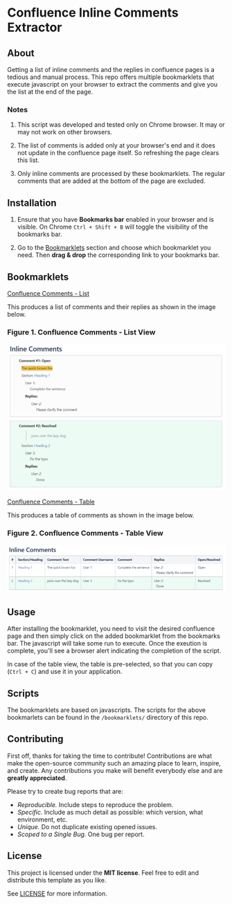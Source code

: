 # Confluence Inline Comments Extractor

## About

Getting a list of inline comments and the replies in confluence pages is a tedious and manual process. This repo offers multiple bookmarklets that execute javascript on your browser to extract the comments and give you the list at the end of the page.

### Notes

  1. This script was developed and tested only on Chrome browser. It may or may not work on other browsers.

  2. The list of comments is added only at your browser's end and it does not update in the confluence page itself. So refreshing the page clears this list.

  3. Only inline comments are processed by these bookmarklets. The regular comments that are added at the bottom of the page are excluded.

## Installation

1. Ensure that you have **Bookmarks bar** enabled in your browser and is visible. On Chrome `Ctrl + Shift + B` will toggle the visibility of the bookmarks bar.

2. Go to the [Bookmarklets](#bookmarklets) section and choose which bookmarklet you need. Then **drag & drop** the corresponding link to your bookmarks bar.

## Bookmarklets

<a id="thelink" href="javascript: (function() {var a = document.querySelectorAll(&quot;.inline-comment-marker.valid, .comment-count-overlay&quot;);const output_xpath = '//*[@id=&quot;main&quot;]';const resolved_comments_view_btn_xpath = '//*[@id=&quot;view-resolved-comments&quot;]';const resolved_comments_close_btn_xpath = '//*[@id=&quot;resolved-dialog-close-button&quot;]';var i = 0;var output_div = document.createElement('div');var heading_span = document.createElement('span');heading_span.innerHTML = &quot;<h1>Inline Comments</h1>&quot;;output_div.appendChild(heading_span);if (a.length <= 0) {alert(&quot;No confluence comments found in this page...&quot;);return;}function process_resolved_comments(output_div) {document.evaluate(resolved_comments_view_btn_xpath, document).iterateNext().click();setTimeout(function() {const resolved_comments_div_xpath = '//*[@id=&quot;ic-resolved-comment-dialog&quot;]/div/div[2]';const resolved_comments_username_xpath = '//*[@id=&quot;ic-resolved-comment-dialog&quot;]/div/div[2]/div[i]/div[1]/div[1]/a[2]';const resolved_comments_text_xpath = '//*[@id=&quot;ic-resolved-comment-dialog&quot;]/div/div[2]/div[i]/div[1]/div[2]/div/blockquote';const resolved_comments_comment_xpath = '//*[@id=&quot;ic-resolved-comment-dialog&quot;]/div/div[2]/div[i]/div[1]/div[2]/div/p';const resolved_comments_link_xpath = '//*[@id=&quot;ic-resolved-comment-dialog&quot;]/div/div[2]/div[i]/div[1]/div[3]/ul';const resolved_comments_reply_div_xpath = '//*[@id=&quot;ic-resolved-comment-dialog&quot;]/div/div[2]/div[i]/div[2]';const resolved_comments_reply_username_xpath = '//*[@id=&quot;ic-resolved-comment-dialog&quot;]/div/div[2]/div[i]/div[2]/div[j]/div[1]/a[2]';const resolved_comments_reply_text_xpath = '//*[@id=&quot;ic-resolved-comment-dialog&quot;]/div/div[2]/div[i]/div[2]/div[j]/div[2]/div';var resolved_comments_div = document.evaluate(resolved_comments_div_xpath, document).iterateNext();var resolved_comments_count = resolved_comments_div.children.length;var comment_count = i;for (i = 1; i <= resolved_comments_count; i++) {var username = document.evaluate(resolved_comments_username_xpath.replace(/\[i\]/g, &quot;[&quot; + i + &quot;]&quot;), document).iterateNext().textContent;var comment_text = document.evaluate(resolved_comments_text_xpath.replace(/\[i\]/g, &quot;[&quot; + i + &quot;]&quot;), document).iterateNext().outerHTML;var comment = document.evaluate(resolved_comments_comment_xpath.replace(/\[i\]/g, &quot;[&quot; + i + &quot;]&quot;), document).iterateNext().innerHTML;var comment_link = document.evaluate(resolved_comments_link_xpath.replace(/\[i\]/g, &quot;[&quot; + i + &quot;]&quot;), document).iterateNext().lastElementChild.lastElementChild.getElementsByTagName(&quot;a&quot;)[0].href;var comment_div = document.createElement('div');comment_div.setAttribute('class', 'confluence-information-macro confluence-information-macro-information conf-macro output-block');comment_div.setAttribute('style', 'background-color:#ecfbf3;');comment_div.setAttribute('data-hasbody', 'true');comment_div_content = '<p class=&quot;title&quot;>' + 'Comment #' + (comment_count + 1) + ': Resolved</p>';comment_div_content += '<div class=&quot;confluence-information-macro-body&quot;>';comment_div_content += '<div style=&quot;margin:10px;&quot;><span>' + comment_text + '</span>';comment_div_content += '<p><a style=&quot;cursor: pointer;&quot; onclick=&quot;window.open(\'' + comment_link + '\');&quot;>Click here to view this comment</a></p></div>';comment_div_content += '<div style=&quot;margin:10px; margin-left:25px;&quot;><p style=&quot;font-style:italic;&quot;>' + username + ':</p>';comment_div_content += '<div style=&quot;margin:4px; margin-left:20px;&quot;>' + comment + '</div></div>';var reply_count = 0;var reply_count_div = document.evaluate(resolved_comments_reply_div_xpath.replace(/\[i\]/g, &quot;[&quot; + i + &quot;]&quot;), document).iterateNext();if (reply_count_div && reply_count_div.children) {reply_count = reply_count_div.children.length;}if (reply_count > 1) {comment_div_content += '<div style=&quot;margin-left:25px; margin-top:10px;&quot;><p style=&quot;font-weight:bold;&quot;>Replies:</p></div>';for (let j = 1; j <= reply_count; j++) {var reply_username = document.evaluate(resolved_comments_reply_username_xpath.replace(/\[i\]/g, &quot;[&quot; + i + &quot;]&quot;).replace(/\[j\]/g, &quot;[&quot; + j + &quot;]&quot;), document).iterateNext().textContent;var reply_comment = document.evaluate(resolved_comments_reply_text_xpath.replace(/\[i\]/g, &quot;[&quot; + i + &quot;]&quot;).replace(/\[j\]/g, &quot;[&quot; + j + &quot;]&quot;), document).iterateNext().innerHTML;if (j < reply_count) {comment_div_content += '<div style=&quot;margin:10px; margin-left:50px; margin-bottom:30px;&quot;><p style=&quot;font-style:italic;&quot;>' + reply_username + ':</p>';} else {comment_div_content += '<div style=&quot;margin:10px; margin-left:50px;&quot;><p style=&quot;font-style:italic;&quot;>' + reply_username + ':</p>';}comment_div_content += '<div style=&quot;margin:4px; margin-left:20px;&quot;>' + reply_comment + '</div></div>';}} else if (reply_count == 1) {comment_div_content += '<div style=&quot;margin-left:25px; margin-top:10px;&quot;><p style=&quot;font-weight:bold;&quot;>Replies:</p></div>';var reply_username = document.evaluate(resolved_comments_reply_username_xpath.replace(/\[i\]/g, &quot;[&quot; + i + &quot;]&quot;).replace(/\[j\]/g, &quot;&quot;), document).iterateNext().textContent;var reply_comment = document.evaluate(resolved_comments_reply_text_xpath.replace(/\[i\]/g, &quot;[&quot; + i + &quot;]&quot;).replace(/\[j\]/g, &quot;&quot;), document).iterateNext().innerHTML;comment_div_content += '<div style=&quot;margin:10px; margin-left:50px;&quot;><p style=&quot;font-style:italic;&quot;>' + reply_username + ':</p>';comment_div_content += '<div style=&quot;margin:4px; margin-left:20px;&quot;>' + reply_comment + '</div></div>';}comment_div_content += '</div>';comment_div.innerHTML = comment_div_content;output_div.appendChild(comment_div);comment_count++;}document.evaluate(resolved_comments_close_btn_xpath, document).iterateNext().click();var output_div_elem = document.evaluate(output_xpath, document).iterateNext();output_div_elem.appendChild(output_div);document.body.style.cursor = 'default';alert(&quot;Processed all inline comments !\n\nThe comments list has been added at the end of the page !!&quot;);window.location.href = '#comments-section';}, 1000);}function process_open_comments(output_div) {a[i].click();setTimeout(function() {const username_xpath = '//*[@id=&quot;content&quot;]/div[9]/div/div[1]/div[3]/div[1]/a[2]';const comment_xpath = '//*[@id=&quot;content&quot;]/div[9]/div/div[1]/div[3]/div[2]/div';const reply_container_xpath = '//*[@id=&quot;content&quot;]/div[9]/div/div[2]/div';const reply_username_xpath = '//*[@id=&quot;content&quot;]/div[9]/div/div[2]/div/div[x]/div[1]/a[2]';const reply_comment_xpath = '//*[@id=&quot;content&quot;]/div[9]/div/div[2]/div/div[x]/div[2]/div';var username = document.evaluate(username_xpath, document).iterateNext().textContent;var comment = document.evaluate(comment_xpath, document).iterateNext().innerHTML;var comment_div = document.createElement('div');comment_div.setAttribute('class', 'confluence-information-macro confluence-information-macro-information conf-macro output-block');comment_div.setAttribute('data-hasbody', 'true');var exit = false;var elem = a[i];var text = &quot;&quot;;do {if (elem.previousElementSibling) {text += elem.previousElementSibling.tagName + &quot; > &quot;;if (elem.previousElementSibling.tagName.toUpperCase().startsWith(&quot;H&quot;)) {elem = elem.previousElementSibling;exit = true;} else {elem = elem.previousElementSibling;}} else {elem = elem.parentElement;}} while (!exit);comment_div_content = '<p class=&quot;title&quot;>' + 'Comment #' + (i + 1) + ': Open</p>';comment_div_content += '<div class=&quot;confluence-information-macro-body&quot;>';comment_div_content += '<div style=&quot;margin:10px;&quot;><span>' + a[i].outerHTML + '</span>';comment_div_content += '<p>Section: <a href=&quot;#' + elem.id + '&quot;>' + elem.innerHTML + '</a></p></div>';comment_div_content += '<div style=&quot;margin:10px; margin-left:25px;&quot;><p style=&quot;font-style:italic;&quot;>' + username + ':</p>';comment_div_content += '<div style=&quot;margin:4px; margin-left:20px;&quot;>' + comment + '</div></div>';var replies = document.evaluate(reply_container_xpath, document).iterateNext().children.length;if (replies > 1) {comment_div_content += '<div style=&quot;margin-left:25px; margin-top:10px;&quot;><p style=&quot;font-weight:bold;&quot;>Replies:</p></div>';for (let j = 1; j <= replies; j++) {var reply_username = document.evaluate(reply_username_xpath.replace(&quot;[x]&quot;, &quot;[&quot; + j + &quot;]&quot;), document).iterateNext().textContent;var reply_comment = document.evaluate(reply_comment_xpath.replace(&quot;[x]&quot;, &quot;[&quot; + j + &quot;]&quot;), document).iterateNext().innerHTML;if (j < replies) {comment_div_content += '<div style=&quot;margin:10px; margin-left:50px; margin-bottom:30px;&quot;><p style=&quot;font-style:italic;&quot;>' + reply_username + ':</p>';} else {comment_div_content += '<div style=&quot;margin:10px; margin-left:50px;&quot;><p style=&quot;font-style:italic;&quot;>' + reply_username + ':</p>';}comment_div_content += '<div style=&quot;margin:4px; margin-left:20px;&quot;>' + reply_comment + '</div></div>';}} else if (replies == 1) {comment_div_content += '<div style=&quot;margin-left:25px; margin-top:10px;&quot;><p style=&quot;font-weight:bold;&quot;>Replies:</p></div>';var reply_username = document.evaluate(reply_username_xpath.replace(&quot;[x]&quot;, &quot;[&quot; + 1 + &quot;]&quot;), document).iterateNext().textContent;var reply_comment = document.evaluate(reply_comment_xpath.replace(&quot;[x]&quot;, &quot;[&quot; + 1 + &quot;]&quot;), document).iterateNext().innerHTML;comment_div_content += '<div style=&quot;margin:10px; margin-left:50px;&quot;><p style=&quot;font-style:italic;&quot;>' + reply_username + ':</p>';comment_div_content += '<div style=&quot;margin:4px; margin-left:20px;&quot;>' + reply_comment + '</div></div>';}comment_div_content += '</div>';comment_div.innerHTML = comment_div_content;output_div.appendChild(comment_div);i++;if (i < a.length) {setTimeout(process_open_comments, 500, output_div);} else {try {process_resolved_comments(output_div);} catch (e) {document.body.style.cursor = 'default';console.error(e);document.evaluate(resolved_comments_close_btn_xpath, document).iterateNext().click();alert(&quot;Processing failed !!!\n\n Please check browser's console for details...&quot;);}}}, 500);}try {document.body.style.cursor = 'progress';process_open_comments(output_div);} catch (e) {document.body.style.cursor = 'default';console.error(e);alert(&quot;Processing failed !!!\n\n Please check browser's console for details...&quot;);}})()">Confluence Comments - List</a>

   This produces a list of comments and their replies as shown in the image below.

   ### Figure 1. Confluence Comments - List View

   ![Figure 1](images/confluence_comments_list.png)

<a id="thelink" href="javascript: (function() {var a = document.querySelectorAll(&quot;.inline-comment-marker.valid, .comment-count-overlay&quot;);const output_xpath = '//*[@id=&quot;main&quot;]';const resolved_comments_view_btn_xpath = '//*[@id=&quot;view-resolved-comments&quot;]';const resolved_comments_close_btn_xpath = '//*[@id=&quot;resolved-dialog-close-button&quot;]';var i = 0;var output_div = document.createElement('div');var heading_span = document.createElement('span');var columns = [&quot;#&quot;, &quot;Section/Heading&quot;, &quot;Comment Text&quot;, &quot;Comment Username&quot;, &quot;Comment&quot;, &quot;Replies&quot;, &quot;Open/Resolved&quot;];var table_div_content = &quot;&quot;;heading_span.innerHTML = &quot;<h1>Inline Comments</h1>&quot;;output_div.appendChild(heading_span);var table_div = document.createElement('div');table_div.setAttribute('class', 'table-wrap');table_div_content = '<table class=&quot;relative-table wrapped confluenceTable ite-marked-table ite-real-table tablesorter tablesorter-default custom-ite-table stickyTableHeaders&quot; style=&quot;padding: 0px;&quot; role=&quot;grid&quot;><thead class=&quot;tableFloatingHeaderOriginal&quot;><tr ite-row-number=&quot;0&quot; role=&quot;row&quot; class=&quot;tablesorter-headerRow&quot;>';for (var j = 0; j < columns.length; j++) {table_div_content += '<th style=&quot;text-align: left;&quot; colspan=&quot;1&quot; class=&quot;confluenceTh tablesorter-header sortableHeader tablesorter-headerUnSorted custom-row&quot; ite-col-number=&quot;[i]&quot; data-column=&quot;[i]&quot; tabindex=&quot;0&quot; scope=&quot;col&quot; role=&quot;columnheader&quot; aria-disabled=&quot;false&quot; unselectable=&quot;off&quot; aria-sort=&quot;none&quot;><div class=&quot;tablesorter-header-inner&quot;>'.replace(/\[i\]/g, &quot;[&quot; + j + &quot;]&quot;);table_div_content += columns[j] + '</div></th>';}table_div_content += '</tr></thead><tbody aria-live=&quot;polite&quot; aria-relevant=&quot;all&quot; class=&quot;ui-sortable&quot;>';if (a.length <= 0) {alert(&quot;No confluence comments found in this page...&quot;);return;}function process_resolved_comments(output_div, table_div, table_div_content) {document.evaluate(resolved_comments_view_btn_xpath, document).iterateNext().click();setTimeout(function() {const resolved_comments_div_xpath = '//*[@id=&quot;ic-resolved-comment-dialog&quot;]/div/div[2]';const resolved_comments_username_xpath = '//*[@id=&quot;ic-resolved-comment-dialog&quot;]/div/div[2]/div[i]/div[1]/div[1]/a[2]';const resolved_comments_text_xpath = '//*[@id=&quot;ic-resolved-comment-dialog&quot;]/div/div[2]/div[i]/div[1]/div[2]/div/blockquote';const resolved_comments_comment_xpath = '//*[@id=&quot;ic-resolved-comment-dialog&quot;]/div/div[2]/div[i]/div[1]/div[2]/div/p';const resolved_comments_link_xpath = '//*[@id=&quot;ic-resolved-comment-dialog&quot;]/div/div[2]/div[i]/div[1]/div[3]/ul';const resolved_comments_reply_div_xpath = '//*[@id=&quot;ic-resolved-comment-dialog&quot;]/div/div[2]/div[i]/div[2]';const resolved_comments_reply_username_xpath = '//*[@id=&quot;ic-resolved-comment-dialog&quot;]/div/div[2]/div[i]/div[2]/div[j]/div[1]/a[2]';const resolved_comments_reply_text_xpath = '//*[@id=&quot;ic-resolved-comment-dialog&quot;]/div/div[2]/div[i]/div[2]/div[j]/div[2]/div';var resolved_comments_div = document.evaluate(resolved_comments_div_xpath, document).iterateNext();var resolved_comments_count = resolved_comments_div.children.length;var comment_count = i;for (i = 1; i <= resolved_comments_count; i++) {var username = document.evaluate(resolved_comments_username_xpath.replace(/\[i\]/g, &quot;[&quot; + i + &quot;]&quot;), document).iterateNext().textContent;var comment_text = document.evaluate(resolved_comments_text_xpath.replace(/\[i\]/g, &quot;[&quot; + i + &quot;]&quot;), document).iterateNext().innerHTML;var comment = document.evaluate(resolved_comments_comment_xpath.replace(/\[i\]/g, &quot;[&quot; + i + &quot;]&quot;), document).iterateNext().innerHTML;var comment_link = document.evaluate(resolved_comments_link_xpath.replace(/\[i\]/g, &quot;[&quot; + i + &quot;]&quot;), document).iterateNext().lastElementChild.lastElementChild.getElementsByTagName(&quot;a&quot;)[0].href;var reply_count = 0;var reply_count_div = document.evaluate(resolved_comments_reply_div_xpath.replace(/\[i\]/g, &quot;[&quot; + i + &quot;]&quot;), document).iterateNext();if (reply_count_div && reply_count_div.children) {reply_count = reply_count_div.children.length;}var reply_content = &quot;&quot;;if (reply_count > 1) {for (let j = 1; j <= reply_count; j++) {var reply_username = document.evaluate(resolved_comments_reply_username_xpath.replace(/\[i\]/g, &quot;[&quot; + i + &quot;]&quot;).replace(/\[j\]/g, &quot;[&quot; + j + &quot;]&quot;), document).iterateNext().textContent;var reply_comment = document.evaluate(resolved_comments_reply_text_xpath.replace(/\[i\]/g, &quot;[&quot; + i + &quot;]&quot;).replace(/\[j\]/g, &quot;[&quot; + j + &quot;]&quot;), document).iterateNext().innerHTML;if (j < reply_count) {reply_content += '<div style=&quot;margin-bottom:30px;&quot;><p style=&quot;font-style:italic;&quot;>' + reply_username + ':</p>';} else {reply_content += '<div><p style=&quot;font-style:italic;&quot;>' + reply_username + ':</p>';}reply_content += '<div style=&quot;margin-top:4px;&quot;>' + reply_comment + '</div></div>';}} else if (reply_count == 1) {var reply_username = document.evaluate(resolved_comments_reply_username_xpath.replace(/\[i\]/g, &quot;[&quot; + i + &quot;]&quot;).replace(/\[j\]/g, &quot;&quot;), document).iterateNext().textContent;var reply_comment = document.evaluate(resolved_comments_reply_text_xpath.replace(/\[i\]/g, &quot;[&quot; + i + &quot;]&quot;).replace(/\[j\]/g, &quot;&quot;), document).iterateNext().innerHTML;reply_content += '<div><p style=&quot;font-style:italic;&quot;>' + reply_username + ':</p>';reply_content += '<div style=&quot;margin-top:4px; margin-left:10px;&quot;>' + reply_comment + '</div></div>';}var j = 0;if (i == 1) {table_div_content += '<tr style=&quot;background-color:#ecfbf3; border-top-style:double;&quot; ite-row-number=&quot;' + j + '&quot; role=&quot;row&quot;>';} else {table_div_content += '<tr style=&quot;background-color:#ecfbf3;&quot; ite-row-number=&quot;' + j + '&quot; role=&quot;row&quot;>';}table_div_content += '<td style=&quot;text-align: left;&quot; colspan=&quot;1&quot; class=&quot;confluenceTd custom-row&quot; ite-col-number=&quot;' + j + '&quot; data-row-index=&quot;' + i + '&quot;>';table_div_content += (comment_count + 1) + '</td>';j++;table_div_content += '<td style=&quot;text-align: left;&quot; colspan=&quot;1&quot; class=&quot;confluenceTd custom-row&quot; ite-col-number=&quot;' + j + '&quot; data-row-index=&quot;' + i + '&quot;>';table_div_content += '<p><a style=&quot;cursor: pointer;&quot; onclick=&quot;window.open(\'' + comment_link + '\');&quot;>Click here to view this comment</a></p></td>';j++;table_div_content += '<td style=&quot;text-align: left;&quot; colspan=&quot;1&quot; class=&quot;confluenceTd custom-row&quot; ite-col-number=&quot;' + j + '&quot; data-row-index=&quot;' + i + '&quot;>';table_div_content += '<span>' + comment_text + '</span></td>';j++;table_div_content += '<td style=&quot;text-align: left;&quot; colspan=&quot;1&quot; class=&quot;confluenceTd custom-row&quot; ite-col-number=&quot;' + j + '&quot; data-row-index=&quot;' + i + '&quot;>';table_div_content += username + '</td>';j++;table_div_content += '<td style=&quot;text-align: left;&quot; colspan=&quot;1&quot; class=&quot;confluenceTd custom-row&quot; ite-col-number=&quot;' + j + '&quot; data-row-index=&quot;' + i + '&quot;>';table_div_content += comment + '</td>';j++;table_div_content += '<td style=&quot;text-align: left;&quot; colspan=&quot;1&quot; class=&quot;confluenceTd custom-row&quot; ite-col-number=&quot;' + j + '&quot; data-row-index=&quot;' + i + '&quot;>';table_div_content += reply_content + '</td>';j++;table_div_content += '<td style=&quot;text-align: left;&quot; colspan=&quot;1&quot; class=&quot;confluenceTd custom-row&quot; ite-col-number=&quot;' + j + '&quot; data-row-index=&quot;' + i + '&quot;>';table_div_content += 'Resolved' + '</td>';j++;table_div_content += '</tr>';comment_count++;}document.evaluate(resolved_comments_close_btn_xpath, document).iterateNext().click();table_div_content += '</tbody></table>';table_div.innerHTML = table_div_content;var output_div_elem = document.evaluate(output_xpath, document).iterateNext();output_div.appendChild(table_div);output_div_elem.appendChild(output_div);function selectElement(el) {var body = document.body,range, sel;if (document.createRange && window.getSelection) {range = document.createRange();sel = window.getSelection();sel.removeAllRanges();try {range.selectNodeContents(el);sel.addRange(range);} catch (e) {range.selectNode(el);sel.addRange(range);}} else if (body.createTextRange) {range = body.createTextRange();range.moveToElementText(el);range.select();}}selectElement(table_div);document.body.style.cursor = 'default';alert(&quot;Processed all inline comments !\n\nThe comments table has been added at the end of the page and is selected so that you can copy to clipboard !!&quot;);window.location.href = '#comments-section';}, 1000);}function process_open_comments(output_div, table_div, table_div_content) {a[i].click();setTimeout(function() {const username_xpath = '//*[@id=&quot;content&quot;]/div[9]/div/div[1]/div[3]/div[1]/a[2]';const comment_xpath = '//*[@id=&quot;content&quot;]/div[9]/div/div[1]/div[3]/div[2]/div';const reply_container_xpath = '//*[@id=&quot;content&quot;]/div[9]/div/div[2]/div';const reply_username_xpath = '//*[@id=&quot;content&quot;]/div[9]/div/div[2]/div/div[x]/div[1]/a[2]';const reply_comment_xpath = '//*[@id=&quot;content&quot;]/div[9]/div/div[2]/div/div[x]/div[2]/div';var username = document.evaluate(username_xpath, document).iterateNext().textContent;var comment = document.evaluate(comment_xpath, document).iterateNext().innerHTML;var reply_content = &quot;&quot;;var replies = document.evaluate(reply_container_xpath, document).iterateNext().children.length;if (replies > 1) {for (let j = 1; j <= replies; j++) {var reply_username = document.evaluate(reply_username_xpath.replace(&quot;[x]&quot;, &quot;[&quot; + j + &quot;]&quot;), document).iterateNext().textContent;var reply_comment = document.evaluate(reply_comment_xpath.replace(&quot;[x]&quot;, &quot;[&quot; + j + &quot;]&quot;), document).iterateNext().innerHTML;if (j < replies) {reply_content += '<div style=&quot;margin-bottom:30px;&quot;><p style=&quot;font-style:italic;&quot;>' + reply_username + ':</p>';} else {reply_content += '<div><p style=&quot;font-style:italic;&quot;>' + reply_username + ':</p>';}reply_content += '<div style=&quot;margin-top:4px; margin-left:10px;&quot;>' + reply_comment + '</div></div>';}} else if (replies == 1) {var reply_username = document.evaluate(reply_username_xpath.replace(&quot;[x]&quot;, &quot;[&quot; + 1 + &quot;]&quot;), document).iterateNext().textContent;var reply_comment = document.evaluate(reply_comment_xpath.replace(&quot;[x]&quot;, &quot;[&quot; + 1 + &quot;]&quot;), document).iterateNext().innerHTML;reply_content += '<div><p style=&quot;font-style:italic;&quot;>' + reply_username + ':</p>';reply_content += '<div style=&quot;margin-top:4px; margin-left:10px;&quot;>' + reply_comment + '</div></div>';}var exit = false;var elem = a[i];var text = &quot;&quot;;do {if (elem.previousElementSibling) {text += elem.previousElementSibling.tagName + &quot; > &quot;;if (elem.previousElementSibling.tagName.toUpperCase().startsWith(&quot;H&quot;)) {elem = elem.previousElementSibling;exit = true;} else {elem = elem.previousElementSibling;}} else {elem = elem.parentElement;}} while (!exit);var j = 0;table_div_content += '<tr ite-row-number=&quot;' + j + '&quot; role=&quot;row&quot;>';table_div_content += '<td style=&quot;text-align: left;&quot; colspan=&quot;1&quot; class=&quot;confluenceTd custom-row&quot; ite-col-number=&quot;' + j + '&quot; data-row-index=&quot;' + i + '&quot;>';table_div_content += (i + 1) + '</td>';j++;table_div_content += '<td style=&quot;text-align: left;&quot; colspan=&quot;1&quot; class=&quot;confluenceTd custom-row&quot; ite-col-number=&quot;' + j + '&quot; data-row-index=&quot;' + i + '&quot;>';table_div_content += '<a href=&quot;#' + elem.id + '&quot;>' + elem.innerHTML + '</a></td>';j++;table_div_content += '<td style=&quot;text-align: left;&quot; colspan=&quot;1&quot; class=&quot;confluenceTd custom-row&quot; ite-col-number=&quot;' + j + '&quot; data-row-index=&quot;' + i + '&quot;>';table_div_content += '<span>' + a[i].innerHTML + '</span></td>';j++;table_div_content += '<td style=&quot;text-align: left;&quot; colspan=&quot;1&quot; class=&quot;confluenceTd custom-row&quot; ite-col-number=&quot;' + j + '&quot; data-row-index=&quot;' + i + '&quot;>';table_div_content += username + '</td>';j++;table_div_content += '<td style=&quot;text-align: left;&quot; colspan=&quot;1&quot; class=&quot;confluenceTd custom-row&quot; ite-col-number=&quot;' + j + '&quot; data-row-index=&quot;' + i + '&quot;>';table_div_content += comment + '</td>';j++;table_div_content += '<td style=&quot;text-align: left;&quot; colspan=&quot;1&quot; class=&quot;confluenceTd custom-row&quot; ite-col-number=&quot;' + j + '&quot; data-row-index=&quot;' + i + '&quot;>';table_div_content += reply_content + '</td>';j++;table_div_content += '<td style=&quot;text-align: left;&quot; colspan=&quot;1&quot; class=&quot;confluenceTd custom-row&quot; ite-col-number=&quot;' + j + '&quot; data-row-index=&quot;' + i + '&quot;>';table_div_content += 'Open' + '</td>';j++;table_div_content += '</tr>';i++;if (i < a.length) {setTimeout(process_open_comments, 500, output_div, table_div, table_div_content);} else {try {process_resolved_comments(output_div, table_div, table_div_content);} catch (e) {document.body.style.cursor = 'default';console.error(e);document.evaluate(resolved_comments_close_btn_xpath, document).iterateNext().click();alert(&quot;Processing failed !!!\n\n Please check browser's console for details...&quot;);}}}, 500);}try {document.body.style.cursor = 'progress';process_open_comments(output_div, table_div, table_div_content);} catch (e) {document.body.style.cursor = 'default';console.error(e);alert(&quot;Processing failed !!!\n\n Please check browser's console for details...&quot;);}})()">Confluence Comments - Table</a>

   This produces a table of comments as shown in the image below.

   ### Figure 2. Confluence Comments - Table View

   ![Figure 2](images/confluence_comments_table.png)

## Usage

After installing the bookmarklet, you need to visit the desired confluence page and then simply click on the added bookmarklet from the bookmarks bar. The javascript will take some run to execute. Once the exeution is complete, you'll see a browser alert indicating the completion of the script.

In case of the table view, the table is pre-selected, so that you can copy (`Ctrl + C`) and use it in your application.

## Scripts

The bookmarklets are based on javascripts. The scripts for the above bookmarlets can be found in the `/bookmarklets/` directory of this repo. 

## Contributing

First off, thanks for taking the time to contribute! Contributions are what make the open-source community such an amazing place to learn, inspire, and create. Any contributions you make will benefit everybody else and are **greatly appreciated**.

Please try to create bug reports that are:

- _Reproducible._ Include steps to reproduce the problem.
- _Specific._ Include as much detail as possible: which version, what environment, etc.
- _Unique._ Do not duplicate existing opened issues.
- _Scoped to a Single Bug._ One bug per report.

## License

This project is licensed under the **MIT license**. Feel free to edit and distribute this template as you like.

See [LICENSE](LICENSE) for more information.
